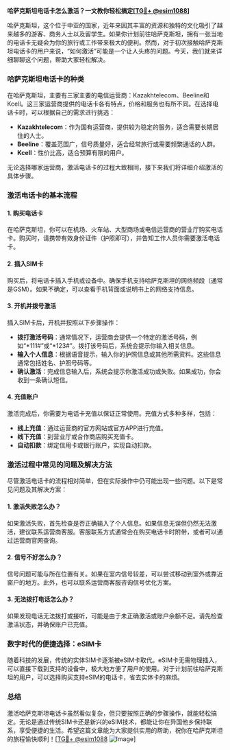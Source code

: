 **哈萨克斯坦电话卡怎么激活？一文教你轻松搞定[[TG💪+ @esim1088](https://t.me/s/esim1088)]**

哈萨克斯坦，这个位于中亚的国家，近年来因其丰富的资源和独特的文化吸引了越来越多的游客、商务人士以及留学生。如果你计划前往哈萨克斯坦，拥有一张当地的电话卡无疑会为你的旅行或工作带来极大的便利。然而，对于初次接触哈萨克斯坦电话卡的用户来说，“如何激活”可能是一个让人头疼的问题。今天，我们就来详细聊聊这个问题，帮助大家轻松解决。

### 哈萨克斯坦电话卡的种类

在哈萨克斯坦，主要有三家主要的电信运营商：Kazakhtelecom、Beeline和Kcell。这三家运营商提供的电话卡各有特点，价格和服务也有所不同。在选择电话卡时，可以根据自己的需求进行挑选：

- **Kazakhtelecom**：作为国有运营商，提供较为稳定的服务，适合需要长期居住的人士。
- **Beeline**：覆盖范围广，信号质量好，适合经常旅行或需要频繁通话的人群。
- **Kcell**：性价比高，适合预算有限的用户。

无论选择哪家运营商，激活电话卡的过程大致相同，接下来我们将详细介绍激活的具体步骤。

### 激活电话卡的基本流程

#### 1. 购买电话卡

在哈萨克斯坦，你可以在机场、火车站、大型商场或电信运营商的营业厅购买电话卡。购买时，请携带有效身份证件（护照即可），并告知工作人员你需要激活电话卡。

#### 2. 插入SIM卡

购买后，将电话卡插入手机或设备中。确保手机支持哈萨克斯坦的网络频段（通常是GSM）。如果不确定，可以查看手机背面或说明书上的网络支持信息。

#### 3. 开机并拨号激活

插入SIM卡后，开机并按照以下步骤操作：

- **拨打激活号码**：通常情况下，运营商会提供一个特定的激活号码，例如“*111#”或“*123#”。拨打该号码后，系统会提示你输入相关信息。
- **输入个人信息**：根据语音提示，输入你的护照信息或其他所需资料。这些信息通常包括姓名、护照号码等。
- **确认激活**：完成信息输入后，系统会提示你激活成功或失败。如果成功，你会收到一条确认短信。

#### 4. 充值账户

激活完成后，你需要为电话卡充值以保证正常使用。充值方式多种多样，包括：

- **线上充值**：通过运营商的官方网站或官方APP进行充值。
- **线下充值**：到营业厅或合作商店购买充值卡。
- **自动扣款**：绑定信用卡或银行账户，实现自动扣款。

### 激活过程中常见的问题及解决方法

尽管激活电话卡的流程相对简单，但在实际操作中仍可能出现一些问题。以下是常见问题及其解决方案：

#### 1. 激活失败怎么办？

如果激活失败，首先检查是否正确输入了个人信息。如果信息无误但仍然无法激活，建议联系运营商客服。客服联系方式通常会在购买电话卡时附带，或者可以通过运营商官网查询。

#### 2. 信号不好怎么办？

信号问题可能与所在位置有关。如果在室内信号较差，可以尝试移动到室外或靠近窗户的地方。此外，也可以联系运营商客服咨询信号优化方案。

#### 3. 无法拨打电话怎么办？

如果发现电话无法拨打或接听，可能是由于未正确激活或账户余额不足。请先检查激活状态，并确保账户已充值。

### 数字时代的便捷选择：eSIM卡

随着科技的发展，传统的实体SIM卡逐渐被eSIM卡取代。eSIM卡无需物理插入，可以直接下载到支持的设备中，极大地方便了用户的使用。对于计划前往哈萨克斯坦的用户，可以选择购买支持eSIM的电话卡，省去实体卡的麻烦。

### 总结

激活哈萨克斯坦电话卡虽然看似复杂，但只要按照正确的步骤操作，就能轻松搞定。无论是通过传统SIM卡还是新兴的eSIM技术，都能让你在异国他乡保持联系，享受便捷的生活。希望这篇文章能为大家提供实用的帮助，祝你在哈萨克斯坦的旅程愉快顺利！[[TG💪+ @esim1088](https://t.me/s/esim1088) ![Image](https://i.postimg.cc/4NQfJmqS/Snipaste-2025-05-13-00-14-12.png)]